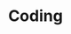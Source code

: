 ---
layout: page
title: Coding
nav: true
nav_order: 2
dropdown: true
children: 
    - title: VScode Github
      permalink: /ref/coding/git/
    - title: divider
    - title: Bash Shell
      permalink: /ref/coding/bash/
    - title: divider
    - title: Python
      permalink: /ref/coding/python/
    - title: divider
    - title: JavaScript
      permalink: /ref/coding/js/
    - title: divider
    - title: Web HTML
      permalink: /ref/coding/html/
---
